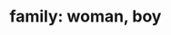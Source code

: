 ---
layout: people&body
title: "family: woman, boy"
emoji: family__woman_boy
permalink: 👩‍👦.html
---